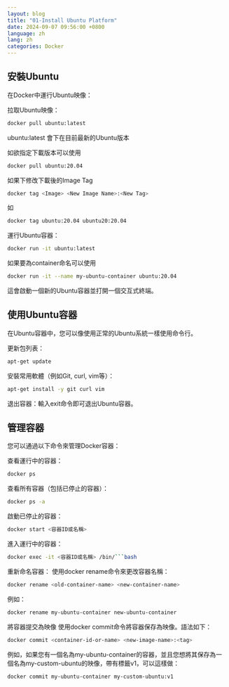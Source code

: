 ```yaml
---
layout: blog
title: "01-Install Ubuntu Platform"
date: 2024-09-07 09:56:00 +0800
language: zh
lang: zh
categories: Docker
---
```


## 安裝Ubuntu

在Docker中運行Ubuntu映像：

拉取Ubuntu映像：

```bash
docker pull ubuntu:latest
```

ubuntu:latest 會下在目前最新的Ubuntu版本

如欲指定下載版本可以使用

```bash
docker pull ubuntu:20.04
```
如果下修改下載後的Image Tag

```bash
docker tag <Image> <New Image Name>:<New Tag>
```

如

```bash
docker tag ubuntu:20.04 ubuntu20:20.04
```

運行Ubuntu容器：

```bash
docker run -it ubuntu:latest
```

如果要為container命名可以使用

```bash
docker run -it --name my-ubuntu-container ubuntu:20.04
```

這會啟動一個新的Ubuntu容器並打開一個交互式終端。

## 使用Ubuntu容器

在Ubuntu容器中，您可以像使用正常的Ubuntu系統一樣使用命令行。

更新包列表：

```bash
apt-get update
```

安裝常用軟體（例如Git, curl, vim等）：

```bash
apt-get install -y git curl vim
```

退出容器：輸入exit命令即可退出Ubuntu容器。

## 管理容器

您可以通過以下命令來管理Docker容器：

查看運行中的容器：
```bash
docker ps
```

查看所有容器（包括已停止的容器）：

```bash
docker ps -a
```

啟動已停止的容器：

```bash
docker start <容器ID或名稱>
```

進入運行中的容器：
```bash
docker exec -it <容器ID或名稱> /bin/```bash
```


重新命名容器： 使用docker rename命令來更改容器名稱：
```bash
docker rename <old-container-name> <new-container-name>
```
例如：
```bash
docker rename my-ubuntu-container new-ubuntu-container
```

將容器提交為映像
使用docker commit命令將容器保存為映像。語法如下：

```bash
docker commit <container-id-or-name> <new-image-name>:<tag>
```
例如，如果您有一個名為my-ubuntu-container的容器，並且您想將其保存為一個名為my-custom-ubuntu的映像，帶有標籤v1，可以這樣做：

```bash
docker commit my-ubuntu-container my-custom-ubuntu:v1
```